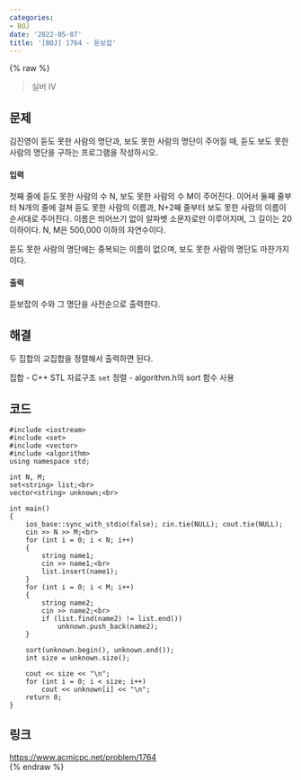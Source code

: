```yaml
---
categories:
- BOJ
date: '2022-05-07'
title: '[BOJ] 1764 - 듣보잡'
---
```


{% raw %}
> 실버 IV<br>

## 문제
김진영이 듣도 못한 사람의 명단과, 보도 못한 사람의 명단이 주어질 때, 듣도 보도 못한 사람의 명단을 구하는 프로그램을 작성하시오.

#### 입력
첫째 줄에 듣도 못한 사람의 수 N, 보도 못한 사람의 수 M이 주어진다. 이어서 둘째 줄부터 N개의 줄에 걸쳐 듣도 못한 사람의 이름과, N+2째 줄부터 보도 못한 사람의 이름이 순서대로 주어진다. 이름은 띄어쓰기 없이 알파벳 소문자로만 이루어지며, 그 길이는 20 이하이다. N, M은 500,000 이하의 자연수이다.

듣도 못한 사람의 명단에는 중복되는 이름이 없으며, 보도 못한 사람의 명단도 마찬가지이다.

#### 출력
듣보잡의 수와 그 명단을 사전순으로 출력한다.

## 해결
두 집합의 교집합을 정렬해서 출력하면 된다.

집합 - C++ STL 자료구조 `set`
정렬 - algorithm.h의 sort 함수 사용

## 코드
```
#include <iostream>
#include <set>
#include <vector>
#include <algorithm>
using namespace std;

int N, M;
set<string> list;<br>
vector<string> unknown;<br>

int main()
{
	ios_base::sync_with_stdio(false); cin.tie(NULL); cout.tie(NULL);
	cin >> N >> M;<br>
	for (int i = 0; i < N; i++)
	{
		string name1;
		cin >> name1;<br>
		list.insert(name1);
	}
	for (int i = 0; i < M; i++)
	{
		string name2;
		cin >> name2;<br>
		if (list.find(name2) != list.end())
			unknown.push_back(name2);
	}

	sort(unknown.begin(), unknown.end());
	int size = unknown.size();

	cout << size << "\n";
	for (int i = 0; i < size; i++)
		cout << unknown[i] << "\n";
	return 0;
}
```

## 링크
https://www.acmicpc.net/problem/1764<br>
{% endraw %}